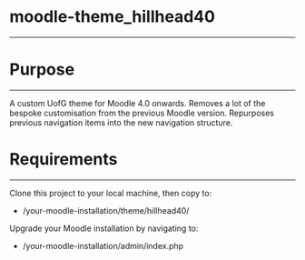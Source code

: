 # moodle-theme_hillhead40
___
# Purpose
___
A custom UofG theme for Moodle 4.0 onwards. Removes a lot of the bespoke customisation from the
previous Moodle version. Repurposes previous navigation items into the new navigation structure.

# Requirements
___
Clone this project to your local machine, then copy to:
* /your-moodle-installation/theme/hillhead40/

Upgrade your Moodle installation by navigating to:
* /your-moodle-installation/admin/index.php